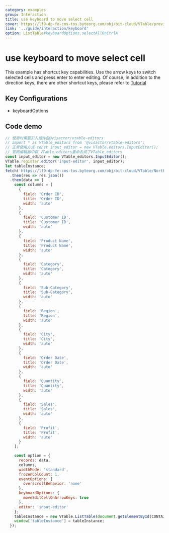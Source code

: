 ```yaml
---
category: examples
group: Interaction
title: use keyboard to move select cell
cover: https://lf9-dp-fe-cms-tos.byteorg.com/obj/bit-cloud/VTable/preview/arrowkeys-move-select.gif
link: '../guide/interaction/keyboard'
option: ListTable#keyboardOptions.selectAllOnCtrlA
---
```


# use keyboard to move select cell

This example has shortcut key capabilities. Use the arrow keys to switch selected cells and press enter to enter editing. Of course, in addition to the direction keys, there are other shortcut keys, please refer to [Tutorial](../../guide/interaction/keyboard)

## Key Configurations

- keyboardOptions

## Code demo

```javascript livedemo template=vtable
// 使用时需要引入插件包@visactor/vtable-editors
// import * as VTable_editors from '@visactor/vtable-editors';
// 正常使用方式 const input_editor = new VTable.editors.InputEditor();
// 官网编辑器中将 VTable.editors重命名成了VTable_editors
const input_editor = new VTable_editors.InputEditor();
VTable.register.editor('input-editor', input_editor);
let tableInstance;
fetch('https://lf9-dp-fe-cms-tos.byteorg.com/obj/bit-cloud/VTable/North_American_Superstore_data.json')
  .then(res => res.json())
  .then(data => {
    const columns = [
      {
        field: 'Order ID',
        title: 'Order ID',
        width: 'auto'
      },
      {
        field: 'Customer ID',
        title: 'Customer ID',
        width: 'auto'
      },
      {
        field: 'Product Name',
        title: 'Product Name',
        width: 'auto'
      },
      {
        field: 'Category',
        title: 'Category',
        width: 'auto'
      },
      {
        field: 'Sub-Category',
        title: 'Sub-Category',
        width: 'auto'
      },
      {
        field: 'Region',
        title: 'Region',
        width: 'auto'
      },
      {
        field: 'City',
        title: 'City',
        width: 'auto'
      },
      {
        field: 'Order Date',
        title: 'Order Date',
        width: 'auto'
      },
      {
        field: 'Quantity',
        title: 'Quantity',
        width: 'auto'
      },
      {
        field: 'Sales',
        title: 'Sales',
        width: 'auto'
      },
      {
        field: 'Profit',
        title: 'Profit',
        width: 'auto'
      }
    ];

    const option = {
      records: data,
      columns,
      widthMode: 'standard',
      frozenColCount: 1,
      eventOptions: {
        overscrollBehavior: 'none'
      },
      keyboardOptions: {
        moveEditCellOnArrowKeys: true
      },
      editor: 'input-editor'
    };
    tableInstance = new VTable.ListTable(document.getElementById(CONTAINER_ID), option);
    window['tableInstance'] = tableInstance;
  });
```
